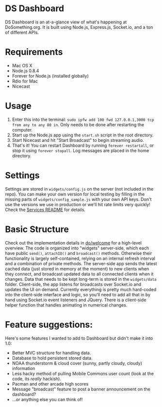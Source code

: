 DS Dashboard
============

DS Dashboard is an at-a-glance view of what's happening at DoSomething.org. It is built using Node.js, Express.js, Socket.io, and a ton of different APIs.


Requirements
============
* Mac OS X
* Node.js 0.8.4
* Forever for Node.js (installed globally)
* Rdio for Mac
* Nicecast

Usage
=====
1. Enter this into the terminal: `sudo ipfw add 100 fwd 127.0.0.1,3000 tcp from any to any 80 in`. Only needs to be done after restarting the computer.
2. Start up the Node.js app using the `start.sh` script in the root directory.
3. Start Nicecast and hit "Start Broadcast" to begin streaming audio.
4. That's it! You can restart Dashboard by running `forever restartall`, or stop it using `forever stopall`. Log messages are placed in the home directory.

Settings
========
Settings are stored in `widgets/config.js` on the server (not included in the repo). You can make your own version for local testing by filling in the missing parts of `widgets/config_sample.js` with your own API keys. Don't use the versions we use in production or we'll hit rate limits very quickly! Check the [Services README](https://github.com/DoSomething/Dashboard/blob/master/README_SERVICES.md) for details.

Basic Structure
===============
Check out the implementation details in [do/welcome](http://do/welcome) for a high-level overview. The code is organized into "widgets" server-side, which each have public `send()`, `attachIO()` and `broadcast()` methods. Otherwise their functionality is largely self-contained, relying on an internal refresh interval and a combination of private methods.
The server-side app sends the latest cached data (just stored in memory at the moment) to new clients when they connect, and broadcast updated data to all connected clients when it changes. Data that needs to be kept long-term is stored in the `widgets/data` folder.
Client-side, the app listens for broadcasts over Socket.io and updates the UI on demand. Currently everything is pretty much hard-coded into the client-side interface and logic, so you'll need to add all that in by hand using Socket.io event listeners and JQuery. There is a client-side helper function that handles animating in numerical changes.

Feature suggestions:
====================
Here's some features I wanted to add to Dashboard but didn't make it into 1.0:
* Better MVC structure for handling data.
* Database to hold persistent stored data.
* NOAA thunderstorm & cloud cover (sunny, partly cloudy, cloudy) information
* Less hacky method of pulling Mobile Commons user count (look at the code, its *really* hackish).
* Pacman and other arcade high scores
* Message "broadcast" feature to post a banner announcement on the dashboard?
* ...or anything else you can think of!
